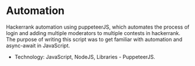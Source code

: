 # Automation
Hackerrank automation using puppeteerJS, which automates the process of login and adding multiple moderators to multiple contests in hackerrank. The purpose of writing this script was to get familiar with automation and async-await in JavaScript. 
- Technology: JavaScript, NodeJS, Libraries - PuppeteerJS.
